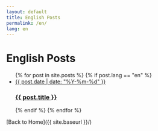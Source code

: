 ```yaml
---
layout: default
title: English Posts
permalink: /en/
lang: en
---
```


# English Posts

<ul class="list-none ml-0">
  {% for post in site.posts %}
    {% if post.lang == "en" %}
      <li class="mb-4">
        <a href="{{ site.baseurl }}{{ post.url }}" class="block p-4 bg-white shadow hover:bg-gray-100 rounded">
          <span class="text-sm text-gray-500 mb-1">{{ post.date | date: "%Y-%m-%d" }}</span>
          <h3 class="text-lg font-semibold mt-0 mb-2">{{ post.title }}</h3>
        </a>
      </li>
    {% endif %}
  {% endfor %}
</ul>

[Back to Home]({{ site.baseurl }}/)
